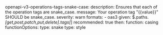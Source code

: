 openapi-v3-operations-tags-snake-case:
    description: Ensures that each of the operation tags are snake_case.
    message: Your operation tag "{{value}}" SHOULD be snake_case.
    severity: warn
    formats:
      - oas3
    given: $.paths.*[get,post,patch,put,delete].tags[*]
    recommended: true
    then:
      function: casing
      functionOptions:
        type: snake
    type: style
